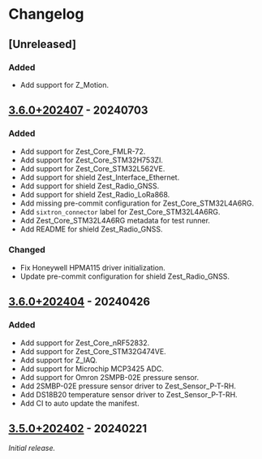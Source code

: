 # Changelog

## [Unreleased]

### Added

- Add support for Z_Motion.

## [3.6.0+202407] - 20240703

### Added

- Add support for Zest_Core_FMLR-72.
- Add support for Zest_Core_STM32H753ZI.
- Add support for Zest_Core_STM32L562VE.
- Add support for shield Zest_Interface_Ethernet.
- Add support for shield Zest_Radio_GNSS.
- Add support for shield Zest_Radio_LoRa868.
- Add missing pre-commit configuration for Zest_Core_STM32L4A6RG.
- Add `sixtron_connector` label for Zest_Core_STM32L4A6RG.
- Add Zest_Core_STM32L4A6RG metadata for test runner.
- Add README for shield Zest_Radio_GNSS.

### Changed

- Fix Honeywell HPMA115 driver initialization.
- Update pre-commit configuration for shield Zest_Radio_GNSS.

## [3.6.0+202404] - 20240426

### Added

- Add support for Zest_Core_nRF52832.
- Add support for Zest_Core_STM32G474VE.
- Add support for Z_IAQ.
- Add support for Microchip MCP3425 ADC.
- Add support for Omron 2SMPB-02E pressure sensor.
- Add 2SMBP-02E pressure sensor driver to Zest_Sensor_P-T-RH.
- Add DS18B20 temperature sensor driver to Zest_Sensor_P-T-RH.
- Add CI to auto update the manifest.

## [3.5.0+202402] - 20240221

_Initial release._

[3.5.0+202402]: https://github.com/catie-aq/zephyr_6tron-manifest/releases/tag/v3.5.0+202402
[3.6.0+202404]: https://github.com/catie-aq/zephyr_6tron-manifest/releases/tag/v3.6.0+202404
[3.6.0+202407]: https://github.com/catie-aq/zephyr_6tron-manifest/releases/tag/v3.6.0+202407

